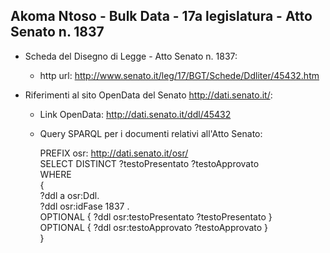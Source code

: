 ## Akoma Ntoso - Bulk Data - 17a legislatura - Atto Senato n. 1837 ##

* Scheda del Disegno di Legge - Atto Senato n. 1837:
	* http url: http://www.senato.it/leg/17/BGT/Schede/Ddliter/45432.htm

* Riferimenti al sito OpenData del Senato http://dati.senato.it/:
	* Link OpenData: http://dati.senato.it/ddl/45432
	* Query SPARQL per i documenti relativi all'Atto Senato:

        PREFIX osr: <http://dati.senato.it/osr/>  
		SELECT DISTINCT ?testoPresentato ?testoApprovato  
		WHERE  
		{  
		    ?ddl a osr:Ddl.  
		    ?ddl osr:idFase 1837 .  
		    OPTIONAL { ?ddl osr:testoPresentato ?testoPresentato }  
		    OPTIONAL { ?ddl osr:testoApprovato ?testoApprovato }  
		}
		